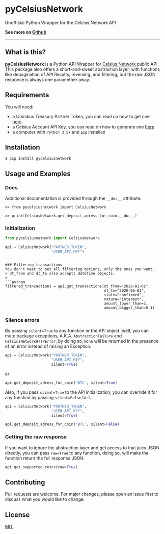 # pyCelsiusNetwork
Unofficial Python Wrapper for the Celcius Network API

**See more on [Github](https://github.com/eitchtee/pyCelsiusNetwork)**

---

## What is this?
**pyCelsiusNetwork** is a Python API Wrapper for [Celsius Network](https://celsius.network/) public API.
This package also offers a short-and-sweet abstraction layer, with functions like depagination of API Results, reversing, and filtering, but the raw JSON response is always one paramether away.

## Requirements
You will need:
 - a Omnibus Treasury Partner Token, you can read on how to get one [here](https://developers.celsius.network/omnibus-treasury.html).
 - a Celsius Account API Key, you can read on how to generate one [here](https://developers.celsius.network/createAPIKey.html)
 - a computer with ``Python 3.5+`` and ``pip`` installed

## Installation

```
$ pip install pycelsiusnetwork
```

## Usage and Examples

### Docs
Additional documentation is provided through the ``__doc__`` attribute.

```
>> from pycelsiusnetwork import CelsiusNetwork

>> print(CelsiusNetwork.get_deposit_adress_for_coin.__doc__)
```

### Initialization
```python
from pycelsiusnetwork import CelsiusNetwork

api = CelsiusNetwork("PARTNER_TOKEN",
                     "USER_API_KEY")
```
```

### Filtering transactions
You don't neet to set all filtering options, only the ones you want.
> dt_from and dt_to also accepts datetime objects.
>
```python
filtered_transactions = api.get_transactions(dt_from="2020-01-01",
                                             dt_to="2020-05-01",
                                             state="confirmed",
                                             nature="interest",
                                             amount_lower_than=2,
                                             amount_bigger_than=0.1)
```

### Silence errors
By passing `silent=True` to any function or the API object itself, you can mute package exceptions, A.K.A. `AbstractionFailure` and `CelsiusNetworkHTTPError`, by doing so, `None` will be returned in the presence of an error instead of raising an Exception.

```python
api = CelsiusNetwork("PARTNER_TOKEN",
                     "USER_API_KEY",
                     silent=True)
```

or

```python
api.get_deposit_adress_for_coin('BTC', silent=True)
```

Also, if you pass ``silent=True`` to the API initialization, you can override it for any function by passing ``silent=False`` to it.

```python
api = CelsiusNetwork("PARTNER_TOKEN",
                     "USER_API_KEY",
                     silent=True)

api.get_deposit_adress_for_coin('BTC', silent=False)
```

### Getting the raw response
If you want to ignore the abstraction layer and get access to that juicy JSON directly, you can pass ``raw=True`` to any function, doing so, will make the function return the full response JSON.

```python
api.get_supported_coins(raw=True)
```

## Contributing
Pull requests are welcome. For major changes, please open an issue first to discuss what you would like to change.

## License
[MIT](https://choosealicense.com/licenses/mit/)